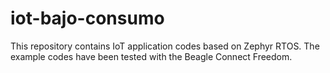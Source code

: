 # iot-bajo-consumo
This repository contains IoT application codes based on Zephyr RTOS. The example codes have been tested with the Beagle Connect Freedom.

